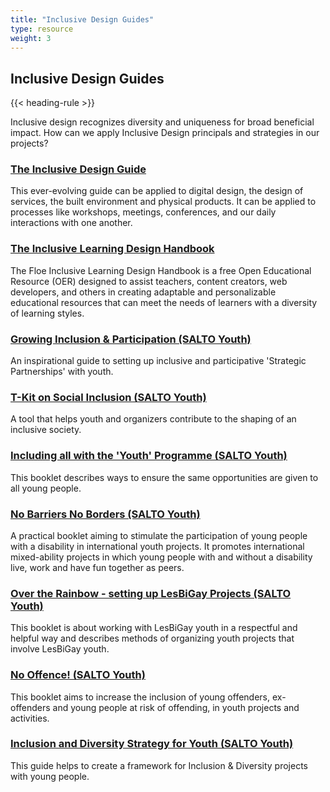 ```yaml
---
title: "Inclusive Design Guides"
type: resource
weight: 3
---
```

## Inclusive Design Guides

{{< heading-rule >}}

<p class="resource-intro">Inclusive design recognizes diversity and uniqueness for broad beneficial impact. How can we apply Inclusive Design principals and strategies in our projects?</p>

### [The Inclusive Design Guide](https://guide.inclusivedesign.ca/)

This ever-evolving guide can be applied to digital design, the design of services, the built environment and physical products. It can be applied to processes like workshops, meetings, conferences, and our daily interactions with one another.

### [The Inclusive Learning Design Handbook](https://handbook.floeproject.org/)

The Floe Inclusive Learning Design Handbook is a free Open Educational Resource (OER) designed to assist teachers, content creators, web developers, and others in creating adaptable and personalizable educational resources that can meet the needs of learners with a diversity of learning styles.

### [Growing Inclusion & Participation (SALTO Youth)](https://www.salto-youth.net/downloads/4-17-3094/GrowingInclusionParticipation.pdf)

An inspirational guide to setting up inclusive and participative 'Strategic Partnerships' with youth.

### [T-Kit on Social Inclusion (SALTO Youth)](https://www.salto-youth.net/downloads/4-17-402/tkit%20Social%20Inclusion.pdf)

A tool that helps youth and organizers contribute to the shaping of an inclusive society.

### [Including all with the 'Youth' Programme (SALTO Youth)](https://www.salto-youth.net/downloads/4-17-801/IncludingAll.pdf])

This booklet describes ways to ensure the same opportunities are given to all young people.

### [No Barriers No Borders (SALTO Youth)](https://www.salto-youth.net/rc/inclusion/inclusionpublications/nobarriers/)

A practical booklet aiming to stimulate the participation of young people with a disability in international youth projects. It promotes international mixed-ability projects in which young people with and without a disability live, work and have fun together as peers.

### [Over the Rainbow - setting up LesBiGay Projects (SALTO Youth)](https://www.salto-youth.net/rc/inclusion/inclusionpublications/overtherainbow/)

This booklet is about working with LesBiGay youth in a respectful and helpful way and describes methods of organizing youth projects that involve LesBiGay youth.

### [No Offence! (SALTO Youth)](https://www.salto-youth.net/rc/inclusion/inclusionpublications/nooffence/)

This booklet aims to increase the inclusion of young offenders, ex-offenders and young people at risk of offending, in youth projects and activities.

### [Inclusion and Diversity Strategy for Youth (SALTO Youth)](https://www.salto-youth.net/downloads/4-17-3103/InclusionAndDiversityStrategy.pdf)

This guide helps to create a framework for Inclusion & Diversity projects with young people.
